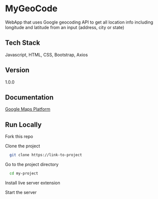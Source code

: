 # MyGeoCode

WebApp that uses Google geocoding API to get all location info including longitude and latitude from an input (address, city or state)

## Tech Stack

Javascript, HTML, CSS, Bootstrap, Axios

## Version

1.0.0

## Documentation

[Google Maps Platform](https://developers.google.com/maps/documentation/geocoding/start)

## Run Locally

Fork this repo

Clone the project

```bash
  git clone https://link-to-project
```

Go to the project directory

```bash
  cd my-project
```

Install live server extension

Start the server

